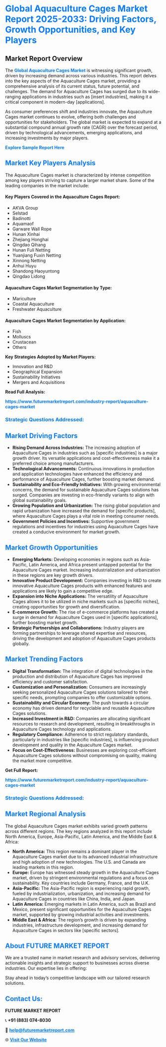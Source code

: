 <h1 style="color: #007BFF;">Global Aquaculture Cages Market Report 2025-2033: Driving Factors, Growth Opportunities, and Key Players</h1>

<section id="overview">
<h2>Market Report Overview</h2>
<p>The <a href="https://www.futuremarketreport.com/industry-report/aquaculture-cages-market" style="color: #007BFF; text-decoration: none;"><strong>Global Aquaculture Cages Market</strong></a> is witnessing significant growth, driven by increasing demand across various industries. This report delves into the key aspects of the Aquaculture Cages market, providing a comprehensive analysis of its current status, future potential, and challenges. The demand for Aquaculture Cages has surged due to its wide-ranging applications in industries such as [insert industries], making it a critical component in modern-day [applications].</p>
<p>As consumer preferences shift and industries innovate, the Aquaculture Cages market continues to evolve, offering both challenges and opportunities for stakeholders. The global market is expected to expand at a substantial compound annual growth rate (CAGR) over the forecast period, driven by technological advancements, emerging applications, and increasing investments by major players.</p>
</section>

<section id="overview">
<p><a href="https://www.futuremarketreport.com/request-sample/reportId=58958" style="color: #007BFF; text-decoration: none;"><strong>Explore Sample Report Here</strong></a></p>
</section>

<section id="key-players">
<h2 style="color: #007BFF;">Market Key Players Analysis</h2>
<p>The Aquaculture Cages market is characterized by intense competition among key players striving to capture a larger market share. Some of the leading companies in the market include:</p>
<h4>Key Players Covered in the Aquaculture Cages Report:</h4>
<ul><li>AKVA Group</li><li>Selstad</li><li>Badinotti</li><li>Aquamaof</li><li>Garware Wall Rope</li><li>Hunan Xinhai</li><li>Zhejiang Honghai</li><li>Qingdao Qihang</li><li>Hunan Fuli Netting</li><li>Yuanjiang Fuxin Netting</li><li>Xinnong Netting</li><li>Anhui Huyu</li><li>Shandong Haoyuntong</li><li>Qingdao Lidong</li></ul>
<h4>Aquaculture Cages Market Segmentation by Type:</h4>
<ul><li>Mariculture</li><li>Coastal Aquaculture</li><li>Freshwater Aquaculture</li></ul>

<h4>Aquaculture Cages Market Segmentation by Application:</h4>
<ul><li>Fish</li><li>Molluscs</li><li>Crustacean</li><li>Others</li></ul>
<p><strong>Key Strategies Adopted by Market Players:</strong></p>
<ul>
<li>Innovation and R&D</li>
<li>Geographical Expansion</li>
<li>Sustainability Initiatives</li>
<li>Mergers and Acquisitions</li>
</ul>
</section>

<section>
<p><strong>Read Full Analysis: </strong></p><a href="https://www.futuremarketreport.com/industry-report/aquaculture-cages-market" style="color: #007BFF; text-decoration: none;"><strong>https://www.futuremarketreport.com/industry-report/aquaculture-cages-market</strong></a>
<h3 style="color: #007BFF;">Strategic Questions Addressed:</h3>
</section>

<section id="driving-factors">
<h2 style="color: #007BFF;">Market Driving Factors</h2>
<ul>
<li><strong>Rising Demand Across Industries:</strong> The increasing adoption of Aquaculture Cages in industries such as [specific industries] is a major growth driver. Its versatile applications and cost-effectiveness make it a preferred choice among manufacturers.</li>
<li><strong>Technological Advancements:</strong> Continuous innovations in production and application technologies have enhanced the efficiency and performance of Aquaculture Cages, further boosting market demand.</li>
<li><strong>Sustainability and Eco-Friendly Initiatives:</strong> With growing environmental concerns, the demand for sustainable Aquaculture Cages solutions has surged. Companies are investing in eco-friendly variants to align with global sustainability goals.</li>
<li><strong>Growing Population and Urbanization:</strong> The rising global population and rapid urbanization have increased the demand for [specific products], where Aquaculture Cages plays a vital role in meeting consumer needs.</li>
<li><strong>Government Policies and Incentives:</strong> Supportive government regulations and incentives for industries using Aquaculture Cages have created a conducive environment for market growth.</li>
</ul>
</section>

<section id="growth-opportunities">
<h2 style="color: #007BFF;">Market Growth Opportunities</h2>
<ul>
<li><strong>Emerging Markets:</strong> Developing economies in regions such as Asia-Pacific, Latin America, and Africa present untapped potential for the Aquaculture Cages market. Increasing industrialization and urbanization in these regions are key growth drivers.</li>
<li><strong>Innovative Product Development:</strong> Companies investing in R&D to create innovative Aquaculture Cages products with enhanced features and applications are likely to gain a competitive edge.</li>
<li><strong>Expansion into Niche Applications:</strong> The versatility of Aquaculture Cages allows it to be utilized in niche markets such as [specific niches], creating opportunities for growth and diversification.</li>
<li><strong>E-commerce Growth:</strong> The rise of e-commerce platforms has created a surge in demand for Aquaculture Cages used in [specific applications], further boosting market growth.</li>
<li><strong>Strategic Partnerships and Collaborations:</strong> Industry players are forming partnerships to leverage shared expertise and resources, driving the development and adoption of Aquaculture Cages products globally.</li>
</ul>
</section>

<section id="trending-factors">
<h2 style="color: #007BFF;">Market Trending Factors</h2>
<ul>
<li><strong>Digital Transformation:</strong> The integration of digital technologies in the production and distribution of Aquaculture Cages has improved efficiency and customer satisfaction.</li>
<li><strong>Customization and Personalization:</strong> Consumers are increasingly seeking personalized Aquaculture Cages solutions tailored to their specific needs, prompting companies to offer customizable options.</li>
<li><strong>Sustainability and Circular Economy:</strong> The push towards a circular economy has driven demand for recyclable and reusable Aquaculture Cages solutions.</li>
<li><strong>Increased Investment in R&D:</strong> Companies are allocating significant resources to research and development, resulting in breakthroughs in Aquaculture Cages technology and applications.</li>
<li><strong>Regulatory Compliance:</strong> Adherence to strict regulatory standards, particularly in industries like [specific industries], is influencing product development and quality in the Aquaculture Cages market.</li>
<li><strong>Focus on Cost-Effectiveness:</strong> Businesses are exploring cost-efficient Aquaculture Cages solutions without compromising on quality, making the market more competitive.</li>
</ul>
</section>

<section>
<p><strong>Get Full Report: </strong></p><a href="https://www.futuremarketreport.com/industry-report/aquaculture-cages-market" style="color: #007BFF; text-decoration: none;"><strong>https://www.futuremarketreport.com/industry-report/aquaculture-cages-market</strong></a>
<h3 style="color: #007BFF;">Strategic Questions Addressed:</h3>
</section>


<section id="regional-analysis">
<h2 style="color: #007BFF;">Market Regional Analysis</h2>
<p>The global Aquaculture Cages market exhibits varied growth patterns across different regions. The key regions analyzed in this report include North America, Europe, Asia-Pacific, Latin America, and the Middle East & Africa:</p>
<ul>
<li><strong>North America:</strong> This region remains a dominant player in the Aquaculture Cages market due to its advanced industrial infrastructure and high adoption of new technologies. The U.S. and Canada are leading markets in this region.</li>
<li><strong>Europe:</strong> Europe has witnessed steady growth in the Aquaculture Cages market, driven by stringent environmental regulations and a focus on sustainability. Key countries include Germany, France, and the U.K.</li>
<li><strong>Asia-Pacific:</strong> The Asia-Pacific region is experiencing rapid growth, fueled by industrialization, urbanization, and increasing demand for Aquaculture Cages in countries like China, India, and Japan.</li>
<li><strong>Latin America:</strong> Emerging markets in Latin America, such as Brazil and Mexico, present significant opportunities for the Aquaculture Cages market, supported by growing industrial activities and investments.</li>
<li><strong>Middle East & Africa:</strong> The region’s growth is driven by expanding industries, infrastructure development, and increasing demand for Aquaculture Cages in sectors like [specific sectors].</li>
</ul>
</section>

<footer>
<h2 style="color: #007BFF;">About FUTURE MARKET REPORT</h2>
<p>We are a trusted name in market research and advisory services, delivering actionable insights and strategic support to businesses across diverse industries. Our expertise lies in offering:</p>

<p>Stay ahead in today’s competitive landscape with our tailored research solutions.</p>

<h2 style="color: #007BFF;">Contact Us:</h2>
<p><strong>FUTURE MARKET REPORT</strong></p>
<p>📞 <strong>+91 (883) 074-8030</strong></p>
<p>📧 <strong><a href="mailto:help@futuremarketreport.com" style="color: #007BFF;">help@futuremarketreport.com</a></strong></p>
<p>🌐 <strong><a href="https://www.futuremarketreport.com/" style="color: #007BFF;">Visit Our Website</a></strong></p>
</footer>
